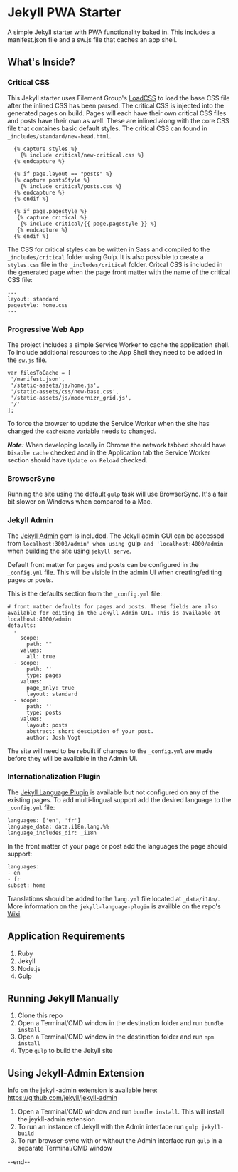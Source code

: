 # Jekyll PWA Starter

A simple Jekyll starter with PWA functionality baked in. This includes a manifest.json file and a sw.js file that caches an app shell.

## What's Inside?
### Critical CSS
This Jekyll starter uses Filement Group's [LoadCSS](https://github.com/filamentgroup/loadCSS) to load the base CSS file after the inlined CSS has been parsed. The critical CSS is injected into the generated pages on build. Pages will each have their own critical CSS files and posts have their own as well. These are inlined along with the core CSS file that containes basic default styles. The critical CSS can found in `_includes/standard/new-head.html`.

```
  {% capture styles %}
    {% include critical/new-critical.css %}
  {% endcapture %}

  {% if page.layout == "posts" %}
  {% capture postsStyle %}
    {% include critical/posts.css %}
  {% endcapture %}
  {% endif %}

  {% if page.pagestyle %}
   {% capture critical %}
    {% include critical/{{ page.pagestyle }} %}
   {% endcapture %}
  {% endif %}
```

The CSS for critical styles can be written in Sass and compiled to the `_includes/critical` folder using Gulp. It is also possible to create a `styles.css` file in the `_includes/critical` folder. Critcal CSS is included in the generated page when the page front matter with the name of the critical CSS file:

```
---
layout: standard
pagestyle: home.css
---
```

### Progressive Web App
The project includes a simple Service Worker to cache the application shell. To include additional resources to the App Shell they need to be added in the `sw.js` file.

```
var filesToCache = [
 '/manifest.json',
 '/static-assets/js/home.js',
 '/static-assets/css/new-base.css',
 '/static-assets/js/modernizr_grid.js',
 '/'
];
```

To force the browser to update the Service Worker when the site has changed the `cacheName` variable needs to changed.

***Note:*** When developing locally in Chrome the network tabbed should have `Disable cache` checked and in the Application tab the Service Worker section should have `Update on Reload` checked.

### BrowserSync
Running the site using the default `gulp` task will use BrowserSync. It's a fair bit slower on Windows when compared to a Mac.

### Jekyll Admin
The [Jekyll Admin](https://github.com/jekyll/jekyll-admin) gem is included. The Jekyll admin GUI can be accessed from `localhost:3000/admin' when using `gulp` and 'localhost:4000/admin` when building the site using `jekyll serve`.

Default front matter for pages and posts can be configured in the `_config.yml` file. This will be visible in the admin UI when creating/editing pages or posts.

This is the defaults section from the `_config.yml` file:

```
# front matter defaults for pages and posts. These fields are also available for editing in the Jekyll Admin GUI. This is available at localhost:4000/admin
defaults:
  -
    scope:
      path: ""
    values:
      all: true
  - scope:
      path: ''
      type: pages
    values:
      page_only: true
      layout: standard
  - scope:
      path: ''
      type: posts
    values:
      layout: posts
      abstract: short desciption of your post.
      author: Josh Vogt
```
The site will need to be rebuilt if changes to the `_config.yml` are made before they will be available in the Admin UI.

### Internationalization Plugin
The [Jekyll Language Plugin](https://github.com/vwochnik/jekyll-language-plugin) is available but not configured on any of the existing pages. To add multi-lingual support add the desired language to the `_config.yml` file:

```
languages: ['en', 'fr']
language_data: data.i18n.lang.%%
language_includes_dir: _i18n
```

In the front matter of your page or post add the languages the page should support:

```
languages:
- en
- fr
subset: home
```

Translations should be added to the `lang.yml` file located at `_data/i18n/`. More information on the `jekyll-language-plugin` is availble on the repo's [Wiki](https://github.com/vwochnik/jekyll-language-plugin/wiki).



## Application Requirements

1. Ruby
2. Jekyll
3. Node.js
4. Gulp

## Running Jekyll Manually

1. Clone this repo
2. Open a Terminal/CMD window in the destination folder and run `bundle install`
2. Open a Terminal/CMD window in the destination folder and run `npm install`
3. Type `gulp` to build the Jekyll site


## Using Jekyll-Admin Extension

Info on the jekyll-admin extension is available here: https://github.com/jekyll/jekyll-admin

1. Open a Terminal/CMD window and run `bundle install`. This will install the jeykll-admin extension
2. To run an instance of Jekyll with the Admin interface run `gulp jekyll-build`
3. To run browser-sync with or without the Admin interface run `gulp` in a separate Terminal/CMD window

--end--
